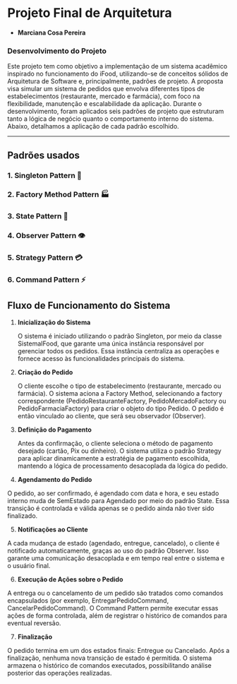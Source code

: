 # Projeto Final de Arquitetura

- **Marciana Cosa Pereira**

### Desenvolvimento do Projeto

Este projeto tem como objetivo a implementação de um sistema acadêmico inspirado no funcionamento do iFood, utilizando-se de conceitos sólidos de Arquitetura de Software e, principalmente, padrões de projeto. A proposta visa simular um sistema de pedidos que envolva diferentes tipos de estabelecimentos (restaurante, mercado e farmácia), com foco na flexibilidade, manutenção e escalabilidade da aplicação.
Durante o desenvolvimento, foram aplicados seis padrões de projeto que estruturam tanto a lógica de negócio quanto o comportamento interno do sistema. Abaixo, detalhamos a aplicação de cada padrão escolhido.

---
## Padrões usados

### 1. Singleton Pattern 🏢
### 2. Factory Method Pattern 🏭
### 3. State Pattern 🔄
### 4. Observer Pattern 👁️
### 5. Strategy Pattern 💳
### 6. Command Pattern ⚡


## Fluxo de Funcionamento do Sistema

1. **Inicialização do Sistema**
   
    O sistema é iniciado utilizando o padrão Singleton, por meio da classe SistemaIFood, que garante uma única instância responsável por gerenciar todos os pedidos.
    Essa instância centraliza as operações e fornece acesso às funcionalidades principais do sistema.

2. **Criação do Pedido**
   
   O cliente escolhe o tipo de estabelecimento (restaurante, mercado ou farmácia).
   O sistema aciona a Factory Method, selecionando a factory correspondente (PedidoRestauranteFactory, PedidoMercadoFactory ou PedidoFarmaciaFactory) para criar o objeto do tipo Pedido.
   O pedido é então vinculado ao cliente, que será seu observador (Observer).

3. **Definição do Pagamento**
   
   Antes da confirmação, o cliente seleciona o método de pagamento desejado (cartão, Pix ou dinheiro).
   O sistema utiliza o padrão Strategy para aplicar dinamicamente a estratégia de pagamento escolhida, mantendo a lógica de processamento desacoplada da lógica do pedido.

4. **Agendamento do Pedido**
   
  O pedido, ao ser confirmado, é agendado com data e hora, e seu estado interno muda de SemEstado para Agendado por meio do padrão State.
  Essa transição é controlada e válida apenas se o pedido ainda não tiver sido finalizado.

5. **Notificações ao Cliente**
   
  A cada mudança de estado (agendado, entregue, cancelado), o cliente é notificado automaticamente, graças ao uso do padrão Observer.
  Isso garante uma comunicação desacoplada e em tempo real entre o sistema e o usuário final.

6. **Execução de Ações sobre o Pedido**
    
 A entrega ou o cancelamento de um pedido são tratados como comandos encapsulados (por exemplo, EntregarPedidoCommand, CancelarPedidoCommand).
 O Command Pattern permite executar essas ações de forma controlada, além de registrar o histórico de comandos para eventual reversão.

7. **Finalização**
    
 O pedido termina em um dos estados finais: Entregue ou Cancelado.
Após a finalização, nenhuma nova transição de estado é permitida.
O sistema armazena o histórico de comandos executados, possibilitando análise posterior das operações realizadas.



